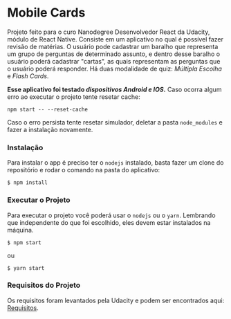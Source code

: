 # Mobile Cards
Projeto feito para o curo Nanodegree Desenvolvedor React da Udacity, módulo de React Native.
Consiste em um aplicativo no qual é possível fazer revisão de matérias. O usuário pode cadastrar
um baralho que representa um grupo de perguntas de determinado assunto, e dentro desse baralho o usuário
poderá cadastrar "cartas", as quais representam as perguntas que o usuário poderá responder.
Há duas modalidade de quiz: *Múltipla Escolha* e *Flash Cards*.

**Esse aplicativo foi testado *dispositivos Android e IOS*.**
Caso ocorra algum erro ao executar o projeto tente resetar cache:

`npm start -- --reset-cache`

Caso o erro persista tente resetar simulador, deletar a pasta `node_modules` 
e fazer a instalação novamente.

### Instalação
Para instalar o app é preciso ter o `nodejs` instalado, basta fazer um clone do repositório e rodar o comando na pasta do aplicativo:

`$ npm install`

### Executar o Projeto
Para executar o projeto você poderá usar o `nodejs` ou o `yarn`. Lembrando que independente do que foi escolhido, eles devem estar instalados na máquina.

`$ npm start`

ou

`$ yarn start`

### Requisitos do Projeto
Os requisitos foram levantados pela Udacity e podem ser encontrados aqui: [Requisitos].

[Requisitos]: <https://review.udacity.com/#!/rubrics/1215/view>
